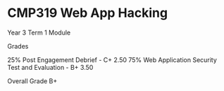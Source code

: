 # CMP319 Web App Hacking 
 Year 3 Term 1 Module 
 
 Grades
 
 25% Post Engagement Debrief - C+ 2.50
 75% Web Application Security Test and Evaluation - B+ 3.50
 
 Overall Grade 
 B+ 
 
